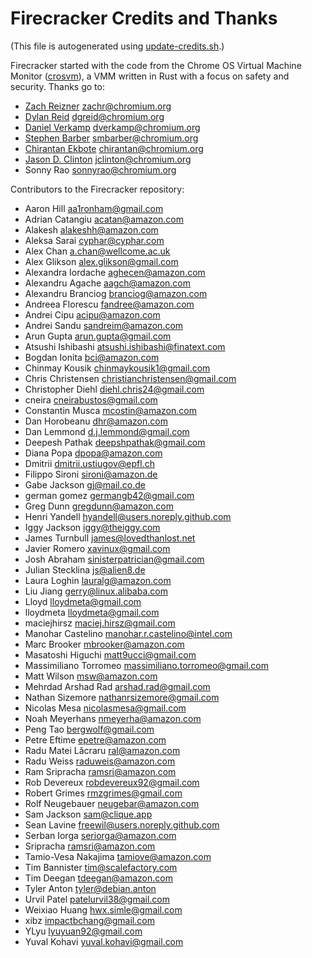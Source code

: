 
# Firecracker Credits and Thanks

(This file is autogenerated using [update-credits.sh](tools/update-credits.sh).)

Firecracker started with the code from the Chrome OS Virtual Machine Monitor
([crosvm](https://chromium.googlesource.com/chromiumos/platform/crosvm/)), a VMM
written in Rust with a focus on safety and security. Thanks go to:

* [Zach Reizner](https://github.com/zachreizner) <zachr@chromium.org>
* [Dylan Reid](https://github.com/dgreid) <dgreid@chromium.org>
* [Daniel Verkamp](https://github.com/danielverkamp) <dverkamp@chromium.org>
* [Stephen Barber](https://github.com/smibarber) <smbarber@chromium.org>
* [Chirantan Ekbote](https://github.com/jynnantonix) <chirantan@chromium.org>
* [Jason D. Clinton](https://github.com/jclinton) <jclinton@chromium.org>
* Sonny Rao <sonnyrao@chromium.org>

Contributors to the Firecracker repository:

* Aaron Hill <aa1ronham@gmail.com>
* Adrian Catangiu <acatan@amazon.com>
* Alakesh <alakeshh@amazon.com>
* Aleksa Sarai <cyphar@cyphar.com>
* Alex Chan <a.chan@wellcome.ac.uk>
* Alex Glikson <alex.glikson@gmail.com>
* Alexandra Iordache <aghecen@amazon.com>
* Alexandru Agache <aagch@amazon.com>
* Alexandru Branciog <branciog@amazon.com>
* Andreea Florescu <fandree@amazon.com>
* Andrei Cipu <acipu@amazon.com>
* Andrei Sandu <sandreim@amazon.com>
* Arun Gupta <arun.gupta@gmail.com>
* Atsushi Ishibashi <atsushi.ishibashi@finatext.com>
* Bogdan Ionita <bci@amazon.com>
* Chinmay Kousik <chinmaykousik1@gmail.com>
* Chris Christensen <christianchristensen@gmail.com>
* Christopher Diehl <diehl.chris24@gmail.com>
* cneira <cneirabustos@gmail.com>
* Constantin Musca <mcostin@amazon.com>
* Dan Horobeanu <dhr@amazon.com>
* Dan Lemmond <d.j.lemmond@gmail.com>
* Deepesh Pathak <deepshpathak@gmail.com>
* Diana Popa <dpopa@amazon.com>
* Dmitrii <dmitrii.ustiugov@epfl.ch>
* Filippo Sironi <sironi@amazon.de>
* Gabe Jackson <gj@mail.co.de>
* german gomez <germangb42@gmail.com>
* Greg Dunn <gregdunn@amazon.com>
* Henri Yandell <hyandell@users.noreply.github.com>
* Iggy Jackson <iggy@theiggy.com>
* James Turnbull <james@lovedthanlost.net>
* Javier Romero <xavinux@gmail.com>
* Josh Abraham <sinisterpatrician@gmail.com>
* Julian Stecklina <js@alien8.de>
* Laura Loghin <lauralg@amazon.com>
* Liu Jiang <gerry@linux.alibaba.com>
* Lloyd <lloydmeta@gmail.com>
* lloydmeta <lloydmeta@gmail.com>
* maciejhirsz <maciej.hirsz@gmail.com>
* Manohar Castelino <manohar.r.castelino@intel.com>
* Marc Brooker <mbrooker@amazon.com>
* Masatoshi Higuchi <matt9ucci@gmail.com>
* Massimiliano Torromeo <massimiliano.torromeo@gmail.com>
* Matt Wilson <msw@amazon.com>
* Mehrdad Arshad Rad <arshad.rad@gmail.com>
* Nathan Sizemore <nathanrsizemore@gmail.com>
* Nicolas Mesa <nicolasmesa@gmail.com>
* Noah Meyerhans <nmeyerha@amazon.com>
* Peng Tao <bergwolf@gmail.com>
* Petre Eftime <epetre@amazon.com>
* Radu Matei Lăcraru <ral@amazon.com>
* Radu Weiss <raduweis@amazon.com>
* Ram Sripracha <ramsri@amazon.com>
* Rob Devereux <robdevereux92@gmail.com>
* Robert Grimes <rmzgrimes@gmail.com>
* Rolf Neugebauer <neugebar@amazon.com>
* Sam Jackson <sam@clique.app>
* Sean Lavine <freewil@users.noreply.github.com>
* Serban Iorga <seriorga@amazon.com>
* Sripracha <ramsri@amazon.com>
* Tamio-Vesa Nakajima <tamiove@amazon.com>
* Tim Bannister <tim@scalefactory.com>
* Tim Deegan <tdeegan@amazon.com>
* Tyler Anton <tyler@debian.anton>
* Urvil Patel <patelurvil38@gmail.com>
* Weixiao Huang <hwx.simle@gmail.com>
* xibz <impactbchang@gmail.com>
* YLyu <lyuyuan92@gmail.com>
* Yuval Kohavi <yuval.kohavi@gmail.com>
